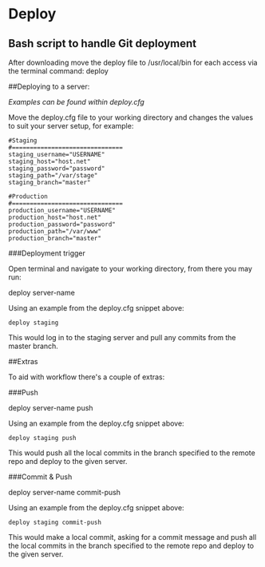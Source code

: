 Deploy
======

Bash script to handle Git deployment
------------------------------------

After downloading move the deploy file to /usr/local/bin for each access via the terminal command:
deploy

##Deploying to a server:

_Examples can be found within deploy.cfg_

Move the deploy.cfg file to your working directory and changes the values to suit your server setup, for example:
```
#Staging
#===============================
staging_username="USERNAME"
staging_host="host.net"
staging_password="password"
staging_path="/var/stage"
staging_branch="master"

#Production
#===============================
production_username="USERNAME"
production_host="host.net"
production_password="password"
production_path="/var/www"
production_branch="master"
```

###Deployment trigger

Open terminal and navigate to your working directory, from there you may run:

deploy server-name

Using an example from the deploy.cfg snippet above:
```
deploy staging
```
This would log in to the staging server and pull any commits from the master branch.

##Extras

To aid with workflow there's a couple of extras:

###Push

deploy server-name push

Using an example from the deploy.cfg snippet above:
```
deploy staging push
```

This would push all the local commits in the branch specified to the remote repo and deploy to the given server.

###Commit & Push

deploy server-name commit-push

Using an example from the deploy.cfg snippet above:
```
deploy staging commit-push
```

This would make a local commit, asking for a commit message and push all the local commits in the branch specified to the remote repo and deploy to the given server.
